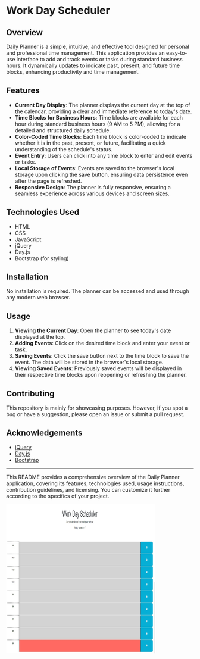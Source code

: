 # Work Day Scheduler

## Overview
Daily Planner is a simple, intuitive, and effective tool designed for personal and professional time management. This application provides an easy-to-use interface to add and track events or tasks during standard business hours. It dynamically updates to indicate past, present, and future time blocks, enhancing productivity and time management.

## Features
- **Current Day Display**: The planner displays the current day at the top of the calendar, providing a clear and immediate reference to today's date.
- **Time Blocks for Business Hours**: Time blocks are available for each hour during standard business hours (9 AM to 5 PM), allowing for a detailed and structured daily schedule.
- **Color-Coded Time Blocks**: Each time block is color-coded to indicate whether it is in the past, present, or future, facilitating a quick understanding of the schedule's status.
- **Event Entry**: Users can click into any time block to enter and edit events or tasks.
- **Local Storage of Events**: Events are saved to the browser's local storage upon clicking the save button, ensuring data persistence even after the page is refreshed.
- **Responsive Design**: The planner is fully responsive, ensuring a seamless experience across various devices and screen sizes.

## Technologies Used
- HTML
- CSS
- JavaScript
- jQuery
- Day.js
- Bootstrap (for styling)

## Installation
No installation is required. The planner can be accessed and used through any modern web browser.

## Usage
1. **Viewing the Current Day**: Open the planner to see today's date displayed at the top.
2. **Adding Events**: Click on the desired time block and enter your event or task.
3. **Saving Events**: Click the save button next to the time block to save the event. The data will be stored in the browser's local storage.
4. **Viewing Saved Events**: Previously saved events will be displayed in their respective time blocks upon reopening or refreshing the planner.

## Contributing
This repository is mainly for showcasing purposes. However, if you spot a bug or have a suggestion, please open an issue or submit a pull request.

## Acknowledgements
- [jQuery](https://jquery.com)
- [Day.js](https://day.js.org)
- [Bootstrap](https://getbootstrap.com)

---

This README provides a comprehensive overview of the Daily Planner application, covering its features, technologies used, usage instructions, contribution guidelines, and licensing. You can customize it further according to the specifics of your project.

<img src="./Assets/Screenshot 2023-11-17 172857.jpg" width="400" height="400" alt="word-day-scheduler.jpeg">